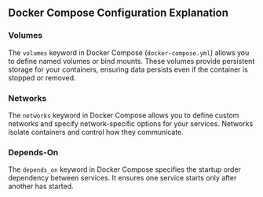 ## Docker Compose Configuration Explanation

### Volumes

The `volumes` keyword in Docker Compose (`docker-compose.yml`) allows you to define named volumes or bind mounts. These volumes provide persistent storage for your containers, ensuring data persists even if the container is stopped or removed. 


### Networks

The `networks` keyword in Docker Compose allows you to define custom networks and specify network-specific options for your services. Networks isolate containers and control how they communicate.


### Depends-On

The `depends_on` keyword in Docker Compose specifies the startup order dependency between services. It ensures one service starts only after another has started.



